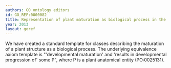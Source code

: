 ```yaml
--- 
authors: GO ontology editors
id: GO_REF:0000082
title: Representation of plant maturation as biological process in the Gene Ontology
year: 2013
layout: goref
---
```


We have created a standard template for classes describing the maturation of a plant structure as a biological process. The underlying equivalence axiom template is "'developmental maturation' and 'results in developmental progression of' some P", where P is a plant anatomical entity (PO:0025131).

